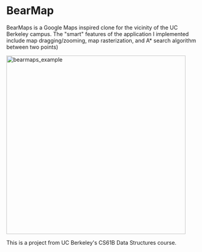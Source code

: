 # BearMap
BearMaps is a Google Maps inspired clone for the vicinity of the UC Berkeley campus. The "smart" features of the application I implemented include map dragging/zooming, map rasterization, and A* search algorithm between two points)

<img width="468" alt="bearmaps_example" src="https://github.com/ShawnHua2489/BearMap/assets/46940522/af5669db-1d41-470c-aafe-651a00a68f3f">

This is a project from UC Berkeley's CS61B Data Structures course.
